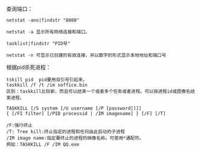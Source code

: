 查询端口：

	netstat -ano|findstr "8080"

	netstat -a 显示所有网络连接和端口。
	
	tasklist|findstr "PID号"
	
	netstat -n 可显示已创建的有效连接，并以数字的形式显示本地地址和端口号
	

根据pid杀死进程：
	
	tskill pid  pid要用双引号引起来。
	taskkill /f /t /im soffice.bin
	区别：taskkill比较新，而且可以结束一个或者多个任务或者进程。可以按进程id或图像名结束进程。
	
	TASKKILL [/S system [/U username [/P [password]]]]
	{ [/FI filter] [/PID processid | /IM imagename] } [/F] [/T]
	
	/F:强行终止
	/T: Tree kill:终止指定的进程和任何由此启动的子进程
	/IM image name:指定要终止的进程的映像名称。可使用*通配符。
	例如：TASKKILL /F /IM QQ.exe